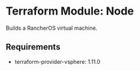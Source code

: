 # Terraform Module: Node

Builds a RancherOS virtual machine.

## Requirements

- terraform-provider-vsphere: 1.11.0